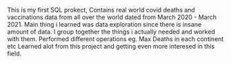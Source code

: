 This is my first SQL prokect, Contains real world covid deaths and vaccinations data from all over the world dated from March 2020 - March 2021.
Main thing i learned was data exploration since there is insane amount of data.
I group together the things i actually needed and worked with them.
Performed different operations eg. Max Deaths in each continent etc
Learned alot from this project and getting even more interesed in this field.

